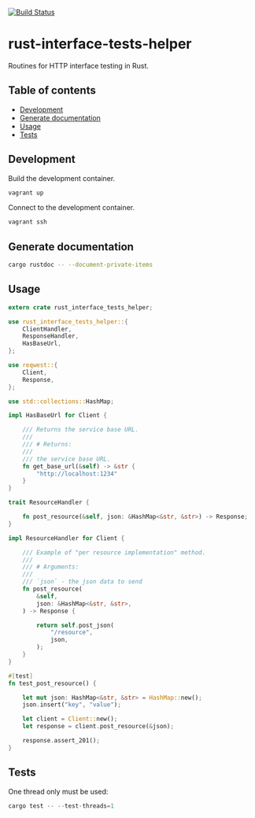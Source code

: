 [![Build Status](https://travis-ci.org/jean553/rust-interface-tests-helper.svg?branch=master)](https://travis-ci.org/jean553/rust-interface-tests-helper)

# rust-interface-tests-helper

Routines for HTTP interface testing in Rust.

## Table of contents
- [Development](#development)
- [Generate documentation](#generate-documentation)
- [Usage](#usage)
- [Tests](#tests)

## Development

Build the development container.

```sh
vagrant up
```

Connect to the development container.

```sh
vagrant ssh
```

## Generate documentation

```sh
cargo rustdoc -- --document-private-items
```

## Usage

```rust
extern crate rust_interface_tests_helper;

use rust_interface_tests_helper::{
    ClientHandler,
    ResponseHandler,
    HasBaseUrl,
};

use reqwest::{
    Client,
    Response,
};

use std::collections::HashMap;

impl HasBaseUrl for Client {

    /// Returns the service base URL.
    ///
    /// # Returns:
    ///
    /// the service base URL.
    fn get_base_url(&self) -> &str {
        "http://localhost:1234"
    }
}

trait ResourceHandler {

    fn post_resource(&self, json: &HashMap<&str, &str>) -> Response;
}

impl ResourceHandler for Client {

    /// Example of "per resource implementation" method.
    ///
    /// # Arguments:
    ///
    /// `json` - the json data to send
    fn post_resource(
        &self,
        json: &HashMap<&str, &str>,
    ) -> Response {

        return self.post_json(
            "/resource",
            json,
        );
    }
}

#[test]
fn test_post_resource() {

    let mut json: HashMap<&str, &str> = HashMap::new();
    json.insert("key", "value");

    let client = Client::new();
    let response = client.post_resource(&json);

    response.assert_201();
}
```

## Tests

One thread only must be used:

```rust
cargo test -- --test-threads=1
```
